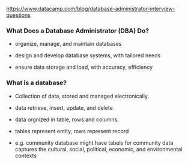 https://www.datacamp.com/blog/database-administrator-interview-questions

### What Does a Database Administrator (DBA) Do?

- organize, manage, and maintain databases

- design and develop database systems, with tailored needs

- ensure data storage and load, with accuracy, efficiency

### What is a database?


- Collection of data, stored and managed electronically. 

- data retrieve, insert, update, and delete

- data orgnized in table, rows and columns. 

- tables represent entity, rows represent record

- e.g. community database might have tabels for community data captures the cultural, social, political, economic, and environmental contexts